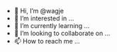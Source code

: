 - 👋 Hi, I’m @wagje
- 👀 I’m interested in ...
- 🌱 I’m currently learning ...
- 💞️ I’m looking to collaborate on ...
- 📫 How to reach me ...

<!---
wagje/wagje is a ✨ special ✨ repository because its `README.md` (this file) appears on your GitHub profile.
You can click the Preview link to take a look at your changes.
--->
